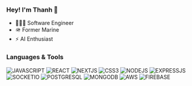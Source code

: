 ### Hey! I'm Thanh 👋

- 🧑🏽‍💻 Software Engineer
- 🪖 Former Marine
- ⚡ AI Enthusiast

### Languages & Tools
![JAVASCRIPT](https://img.shields.io/badge/JavaScript-323330?style=for-the-badge&logo=javascript&logoColor=F7DF1E)
![REACT](https://img.shields.io/badge/React-20232A?style=for-the-badge&logo=react&logoColor=61DAFB)
![NEXTJS](https://img.shields.io/badge/next.js-000000?style=for-the-badge&logo=nextdotjs&logoColor=white)
![CSS3](https://img.shields.io/badge/CSS3-1572B6?style=for-the-badge&logo=css3&logoColor=white)
![NODEJS](https://img.shields.io/badge/Node.js-339933?style=for-the-badge&logo=nodedotjs&logoColor=white)
![EXPRESSJS](https://img.shields.io/badge/Express.js-000000?style=for-the-badge&logo=express&logoColor=white)
![SOCKETIO](https://img.shields.io/badge/Socket.io-010101?&style=for-the-badge&logo=Socket.io&logoColor=white)
![POSTGRESQL](https://img.shields.io/badge/PostgreSQL-316192?style=for-the-badge&logo=postgresql&logoColor=white)
![MONGODB](https://img.shields.io/badge/MongoDB-4EA94B?style=for-the-badge&logo=mongodb&logoColor=white)
![AWS](https://img.shields.io/badge/Amazon_AWS-FF9900?style=for-the-badge&logo=amazonaws&logoColor=white)
![FIREBASE](https://img.shields.io/badge/firebase-ffca28?style=for-the-badge&logo=firebase&logoColor=black)


